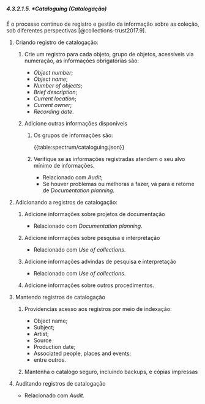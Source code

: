##### 4.3.2.1.5. \*_Cataloguing_ (Catalogação)

É o processo contínuo de registro e gestão da informação sobre as coleção, sob diferentes perspectivas [@collections-trust2017.9].

1.  Criando registro de catalogação:

    1.  Crie um registro para cada objeto, grupo de objetos, acessíveis via numeração, as informações obrigatórias são:

        -   _Object number_;
        -   _Object name_;
        -   _Number of objects_;
        -   _Brief description_;
        -   _Current location_;
        -   _Current owner_;
        -   _Recording date_.

    2.  Adicione outras informações disponíveis

        1.  Os grupos de informações são:

            {{table:spectrum/cataloguing.json}}

        2.  Verifique se as informações registradas atendem o seu alvo mínimo de informações.
            -   Relacionado com _Audit_;
            -   Se houver problemas ou melhoras a fazer, vá para e retorne de _Documentation planning_.

2.  Adicionando a registros de catalogação:

    1. Adicione informações sobre projetos de documentação

        - Relacionado com _Documentation planning_.

    2. Adicione informações sobre pesquisa e interpretação

        - Relacionado com _Use of collections_.

    3. Adicione informações advindas de pesquisa e interpretação

        - Relacionado com _Use of collections_.

    4. Adicione informações sobre outros procedimentos.

3.  Mantendo registros de catalogação

    1. Providencias acesso aos registros por meio de indexação:

        - Object name;
        - Subject;
        - Artist;
        - Source
        - Production date;
        - Associated people, places and events;
        - entre outros.

    2. Mantenha o catalogo seguro, incluindo backups, e cópias impressas

4.  Auditando registros de catalogação

    -   Relacionado com _Audit_.

